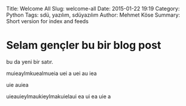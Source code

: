 Title: Welcome All
Slug: welcome-all
Date: 2015-01-22 19:19
Category: Python
Tags: sdü, yazılım, sdüyazılım
Author: Mehmet Köse
Summary: Short version for index and feeds

# Selam gençler bu bir blog post

bu da yeni bir satır.


muieaylmkuealmueia
uei
a
uei
au
iea

uie
auiea


uieauieylmaukieylmakuielaui
ea
ui
ea
uie
a